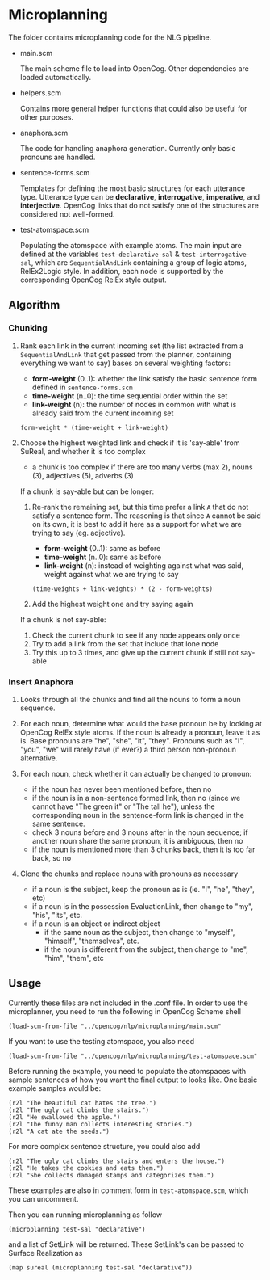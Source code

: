 # Microplanning

The folder contains microplanning code for the NLG pipeline.

- main.scm

    The main scheme file to load into OpenCog.  Other dependencies are loaded automatically.

- helpers.scm

    Contains more general helper functions that could also be useful for other purposes.

- anaphora.scm

    The code for handling anaphora generation.  Currently only basic pronouns are handled.
    
- sentence-forms.scm

    Templates for defining the most basic structures for each utterance type.  Utterance type can be **declarative**, **interrogative**, **imperative**, and **interjective**.  OpenCog links that do not satisfy one of the structures are considered not well-formed.
    
- test-atomspace.scm

    Populating the atomspace with example atoms.  The main input are defined at the variables `test-declarative-sal` & `test-interrogative-sal`, which are `SequentialAndLink` containing a group of logic atoms, RelEx2Logic style. In addition, each node is supported by the corresponding OpenCog RelEx style output.
    

## Algorithm

### Chunking

1. Rank each link in the current incoming set (the list extracted from a `SequentialAndLink` that get passed from the planner, containing everything we want to say) bases on several weighting factors:
    - **form-weight** (0..1): whether the link satisfy the basic sentence form defined in `sentence-forms.scm`
    - **time-weight** (n..0): the time sequential order within the set
    - **link-weight** (n): the number of nodes in common with what is already said from the current incoming set
    
   `form-weight * (time-weight + link-weight)`
    
2. Choose the highest weighted link and check if it is 'say-able' from SuReal, and whether it is too complex
    - a chunk is too complex if there are too many verbs (max 2), nouns (3), adjectives (5), adverbs (3)
    
    If a chunk is say-able but can be longer:
    
    1. Re-rank the remaining set, but this time prefer a link `A` that do not satisfy a sentence form.  The reasoning is that since `A` cannot be said on its own, it is best to add it here as a support for what we are trying to say (eg. adjective).
        - **form-weight** (0..1): same as before
        - **time-weight** (n..0): same as before
        - **link-weight** (n): instead of weighting against what was said, weight against what we are trying to say
        
       `(time-weights + link-weights) * (2 - form-weights)`
        
    2. Add the highest weight one and try saying again
   
    If a chunk is not say-able:
    
    1. Check the current chunk to see if any node appears only once
    2. Try to add a link from the set that include that lone node
    3. Try this up to 3 times, and give up the current chunk if still not say-able
        
### Insert Anaphora

1. Looks through all the chunks and find all the nouns to form a noun sequence.

2. For each noun, determine what would the base pronoun be by looking at OpenCog RelEx style atoms.  If the noun is already a pronoun, leave it as is.  Base pronouns are "he", "she", "it", "they".  Pronouns such as "I", "you", "we" will rarely have (if ever?) a third person non-pronoun alternative.

3. For each noun, check whether it can actually be changed to pronoun:
    - if the noun has never been mentioned before, then no
    - if the noun is in a non-sentence formed link, then no (since we cannot have "The green it" or "The tall he"), unless the corresponding noun in the sentence-form link is changed in the same sentence.
    - check 3 nouns before and 3 nouns after in the noun sequence;  if another noun share the same pronoun, it is ambiguous, then no
    - if the noun is mentioned more than 3 chunks back, then it is too far back, so no

4. Clone the chunks and replace nouns with pronouns as necessary
    - if a noun is the subject, keep the pronoun as is (ie. "I", "he", "they", etc)
    - if a noun is in the possession EvaluationLink, then change to "my", "his", "its", etc.
    - if a noun is an object or indirect object
        - if the same noun as the subject, then change to "myself", "himself", "themselves", etc.
        - if the noun is different from the subject, then change to "me", "him", "them", etc

## Usage

Currently these files are not included in the .conf file.  In order to use the microplanner, you need to run the following in OpenCog Scheme shell
```
(load-scm-from-file "../opencog/nlp/microplanning/main.scm"
```

If you want to use the testing atomspace, you also need
```
(load-scm-from-file "../opencog/nlp/microplanning/test-atomspace.scm"
```

Before running the example, you need to populate the atomspaces with sample sentences of how you want the final output to looks like.  One basic example samples would be:

```
(r2l "The beautiful cat hates the tree.")
(r2l "The ugly cat climbs the stairs.")
(r2l "He swallowed the apple.")
(r2l "The funny man collects interesting stories.")
(r2l "A cat ate the seeds.")
```

For more complex sentence structure, you could also add
```
(r2l "The ugly cat climbs the stairs and enters the house.")
(r2l "He takes the cookies and eats them.")
(r2l "She collects damaged stamps and categorizes them.")
```

These examples are also in comment form in `test-atomspace.scm`, which you can uncomment.


Then you can running microplanning as follow
```
(microplanning test-sal "declarative")
```
and a list of SetLink will be returned.  These SetLink's can be passed to Surface Realization as
```
(map sureal (microplanning test-sal "declarative"))
```

